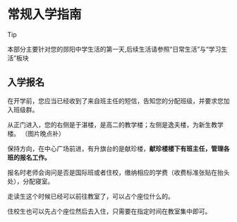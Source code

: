 # 常规入学指南
> [!TIP]
>本部分主要针对您的郧阳中学生活的第一天,后续生活请参照“日常生活”与“学习生活”板块

## 入学报名
在开学前，您应当已经收到了来自班主任的短信，告知您的分配班级，并要求您加入班级群。

从正门进入，您的右侧是于湛楼，是高二的教学楼；左侧是逸夫楼，为新生教学楼。
（图片晚点补）

保持方向，在中心广场前进，有升旗台的是献珍楼，**献珍楼楼下有班主任，管理各班的报名工作。**

报名时老师会询问是否是国际班或者住校，缴纳相应的学费（收费标准张贴在抬头处），分配寝室。

走读生这个时候已经可以前往教室了，可以占个座位什么的。

住校生也可以先占个座位然后去入住，只需要在指定时间在教室集中即可。